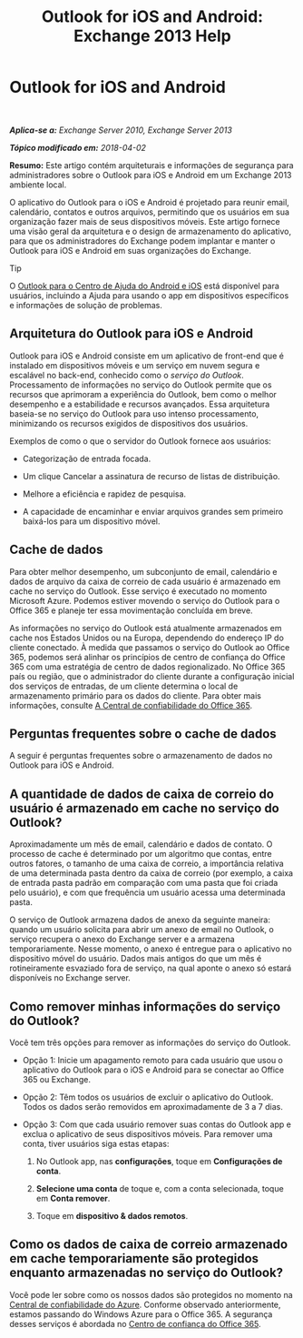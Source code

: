 ﻿---
title: 'Outlook for iOS and Android: Exchange 2013 Help'
TOCTitle: Outlook for iOS and Android
ms:assetid: 3a66817c-30da-4965-a6db-2955b5365b0f
ms:mtpsurl: https://technet.microsoft.com/pt-br/library/Mt465744(v=EXCHG.150)
ms:contentKeyID: 70061448
ms.date: 05/22/2018
mtps_version: v=EXCHG.150
ms.translationtype: MT
---

# Outlook for iOS and Android

 

_**Aplica-se a:** Exchange Server 2010, Exchange Server 2013_

_**Tópico modificado em:** 2018-04-02_

**Resumo:**  Este artigo contém arquiteturais e informações de segurança para administradores sobre o Outlook para iOS e Android em um Exchange 2013 ambiente local.

O aplicativo do Outlook para o iOS e Android é projetado para reunir email, calendário, contatos e outros arquivos, permitindo que os usuários em sua organização fazer mais de seus dispositivos móveis. Este artigo fornece uma visão geral da arquitetura e o design de armazenamento do aplicativo, para que os administradores do Exchange podem implantar e manter o Outlook para iOS e Android em suas organizações do Exchange.


> [!TIP]
> O <A href="https://support.office.com/en-us/article/outlook-for-ios-and-android-help-center-cd84214e-a5ac-4e95-9ea3-e07f78d0cde6">Outlook para o Centro de Ajuda do Android e iOS</A> está disponível para usuários, incluindo a Ajuda para usando o app em dispositivos específicos e informações de solução de problemas.



## Arquitetura do Outlook para iOS e Android

Outlook para iOS e Android consiste em um aplicativo de front-end que é instalado em dispositivos móveis e um serviço em nuvem segura e escalável no back-end, conhecido como o *serviço do Outlook*. Processamento de informações no serviço do Outlook permite que os recursos que aprimoram a experiência do Outlook, bem como o melhor desempenho e a estabilidade e recursos avançados. Essa arquitetura baseia-se no serviço do Outlook para uso intenso processamento, minimizando os recursos exigidos de dispositivos dos usuários.

Exemplos de como o que o servidor do Outlook fornece aos usuários:

  - Categorização de entrada focada.

  - Um clique Cancelar a assinatura de recurso de listas de distribuição.

  - Melhore a eficiência e rapidez de pesquisa.

  - A capacidade de encaminhar e enviar arquivos grandes sem primeiro baixá-los para um dispositivo móvel.

## Cache de dados

Para obter melhor desempenho, um subconjunto de email, calendário e dados de arquivo da caixa de correio de cada usuário é armazenado em cache no serviço do Outlook. Esse serviço é executado no momento Microsoft Azure. Podemos estiver movendo o serviço do Outlook para o Office 365 e planeje ter essa movimentação concluída em breve.

As informações no serviço do Outlook está atualmente armazenados em cache nos Estados Unidos ou na Europa, dependendo do endereço IP do cliente conectado. À medida que passamos o serviço do Outlook ao Office 365, podemos será alinhar os princípios de centro de confiança do Office 365 com uma estratégia de centro de dados regionalizado. No Office 365 país ou região, que o administrador do cliente durante a configuração inicial dos serviços de entradas, de um cliente determina o local de armazenamento primário para os dados do cliente. Para obter mais informações, consulte [A Central de confiabilidade do Office 365](https://go.microsoft.com/fwlink/p/?linkid=525776).

## Perguntas frequentes sobre o cache de dados

A seguir é perguntas frequentes sobre o armazenamento de dados no Outlook para iOS e Android.

## A quantidade de dados de caixa de correio do usuário é armazenado em cache no serviço do Outlook?

Aproximadamente um mês de email, calendário e dados de contato. O processo de cache é determinado por um algoritmo que contas, entre outros fatores, o tamanho de uma caixa de correio, a importância relativa de uma determinada pasta dentro da caixa de correio (por exemplo, a caixa de entrada pasta padrão em comparação com uma pasta que foi criada pelo usuário), e com que frequência um usuário acessa uma determinada pasta.

O serviço de Outlook armazena dados de anexo da seguinte maneira: quando um usuário solicita para abrir um anexo de email no Outlook, o serviço recupera o anexo do Exchange server e a armazena temporariamente. Nesse momento, o anexo é entregue para o aplicativo no dispositivo móvel do usuário. Dados mais antigos do que um mês é rotineiramente esvaziado fora de serviço, na qual aponte o anexo só estará disponíveis no Exchange server.

## Como remover minhas informações do serviço do Outlook?

Você tem três opções para remover as informações do serviço do Outlook.

  - Opção 1: Inicie um apagamento remoto para cada usuário que usou o aplicativo do Outlook para o iOS e Android para se conectar ao Office 365 ou Exchange.

  - Opção 2: Têm todos os usuários de excluir o aplicativo do Outlook. Todos os dados serão removidos em aproximadamente de 3 a 7 dias.

  - Opção 3: Com que cada usuário remover suas contas do Outlook app e exclua o aplicativo de seus dispositivos móveis. Para remover uma conta, tiver usuários siga estas etapas:
    
    1.  No Outlook app, nas **configurações**, toque em **Configurações de conta**.
    
    2.  **Selecione uma conta** de toque e, com a conta selecionada, toque em **Conta remover**.
    
    3.  Toque em **dispositivo & dados remotos**.

## Como os dados de caixa de correio armazenado em cache temporariamente são protegidos enquanto armazenadas no serviço do Outlook?

Você pode ler sobre como os nossos dados são protegidos no momento na [Central de confiabilidade do Azure](https://azure.microsoft.com/support/trust-center/). Conforme observado anteriormente, estamos passando do Windows Azure para o Office 365. A segurança desses serviços é abordada no [Centro de confiança do Office 365](https://go.microsoft.com/fwlink/p/?linkid=525776).

